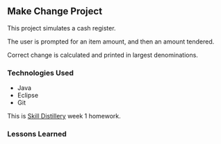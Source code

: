 ## Make Change Project
This project simulates a cash register.

The user is prompted for an item amount, and then an amount tendered.

Correct change is calculated and printed in largest denominations.

### Technologies Used
* Java
* Eclipse
* Git


This is [Skill Distillery](https://skilldistillery.com) week 1 homework.

### Lessons Learned
